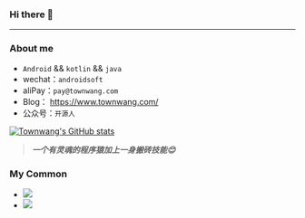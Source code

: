 ### Hi there 👋

<!--
**Townwang/Townwang** is a ✨ _special_ ✨ repository because its `README.md` (this file) appears on your GitHub profile.

Here are some ideas to get you started:

- 🔭 I’m currently working on ...
- 🌱 I’m currently learning ...
- 👯 I’m looking to collaborate on ...
- 🤔 I’m looking for help with ...
- 💬 Ask me about ...
- 📫 How to reach me: ...
- 😄 Pronouns: ...
- ⚡ Fun fact: ...
-->
---
### About me

-  `Android` && `kotlin` && `java`
- wechat：`androidsoft`
- aliPay：`pay@townwang.com`
- Blog： https://www.townwang.com/
- 公众号：`开源人`

[![Townwang's GitHub stats](https://github-readme-stats.vercel.app/api?username=Townwang&count_private=true&show_icons=true)](https://github.com/Townwang/yaohuo)

> ***一个有灵魂的程序猿加上一身搬砖技能😊***

### My Common
 - [![]( https://img.shields.io/badge/binding-1.0.0-blue)](https://jitpack.io/#com.townwang/binding)
 - [![]( https://img.shields.io/badge/weChat-1.1.0-brightgreen)](https://jitpack.io/#com.townwang/wechat)
